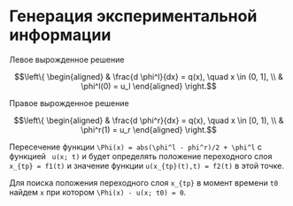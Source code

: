 # Генерация экспериментальной информации

Левое вырожденное решение
```math
\left\{
\begin{aligned}
    & \frac{d \phi^l}{dx} = q(x), \quad x \in (0, 1], \\
    & \phi^l(0) = u_l
\end{aligned}
\right.
```

Правое вырожденное решение
```math
\left\{
\begin{aligned}
    & \frac{d \phi^r}{dx} = q(x), \quad x \in [0, 1), \\
    & \phi^r(1) = u_r
\end{aligned}
\right.
```

Пересечение функции ``\Phi(x) = abs(\phi^l - phi^r)/2 + \phi^l`` с функцией `` u(x; t)`` и будет определять положение переходного слоя ``x_{tp} = f1(t)`` и значение функции ``u(x_{tp}(t),t) = f2(t)`` в этой точке.

Для поиска положения переходного слоя ``x_{tp}`` в момент времени ``t0`` найдем ``x`` при котором ``\Phi(x) - u(x; t0) = 0``.

